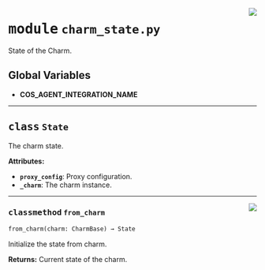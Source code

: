 <!-- markdownlint-disable -->

<a href="../src/charm_state.py#L0"><img align="right" style="float:right;" src="https://img.shields.io/badge/-source-cccccc?style=flat-square"></a>

# <kbd>module</kbd> `charm_state.py`
State of the Charm. 

**Global Variables**
---------------
- **COS_AGENT_INTEGRATION_NAME**


---

## <kbd>class</kbd> `State`
The charm state. 



**Attributes:**
 
 - <b>`proxy_config`</b>:  Proxy configuration. 
 - <b>`_charm`</b>:  The charm instance. 




---

<a href="../src/charm_state.py#L27"><img align="right" style="float:right;" src="https://img.shields.io/badge/-source-cccccc?style=flat-square"></a>

### <kbd>classmethod</kbd> `from_charm`

```python
from_charm(charm: CharmBase) → State
```

Initialize the state from charm. 



**Returns:**
  Current state of the charm. 


